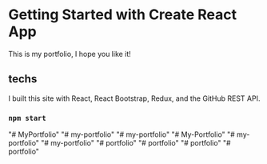# Getting Started with Create React App

This is my portfolio, I hope you like it!

## techs

I built this site with React, React Bootstrap, Redux, and the GitHub REST API.

### `npm start`

"# MyPortfolio" 
"# my-portfolio" 
"# my-portfolio" 
"# My-Portfolio" 
"# my-portfolio" 
"# my-portfolio" 
"# portfolio" 
"# portfolio" 
"# portfolio" 
"# portfolio" 
